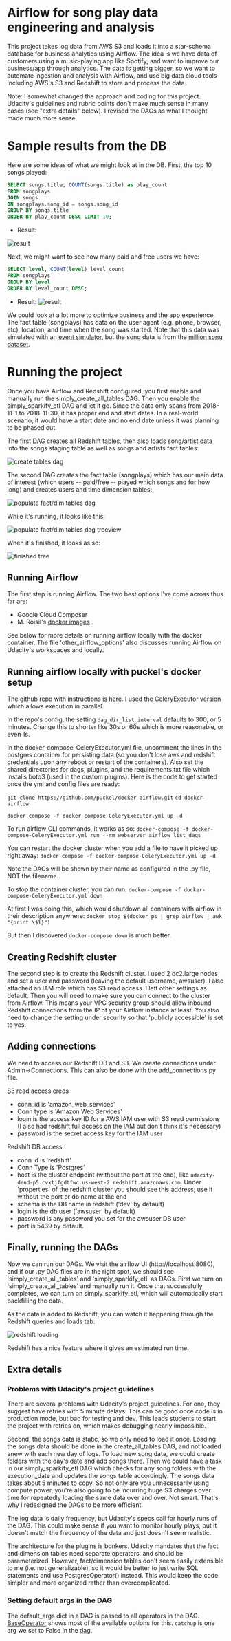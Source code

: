 # Airflow for song play data engineering and analysis

This project takes log data from AWS S3 and loads it into a star-schema database for business analytics using Airflow.
The idea is we have data of customers using a music-playing app like Spotify, and want to improve our business/app through analytics.  The data is getting bigger, so we want to automate ingestion and analysis with Airflow, and use big data cloud tools including AWS's S3 and Redshift to store and process the data.

Note: I somewhat changed the approach and coding for this project.  Udacity's guidelines and rubric points don't make much sense in many cases (see "extra details" below).  I revised the DAGs as what I thought made much more sense.

# Sample results from the DB

Here are some ideas of what we might look at in the DB.  First, the top 10 songs played:

```sql
SELECT songs.title, COUNT(songs.title) as play_count
FROM songplays
JOIN songs
ON songplays.song_id = songs.song_id
GROUP BY songs.title
ORDER BY play_count DESC LIMIT 10;
```

- Result:

![result](images/result1.png)

Next, we might want to see how many paid and free users we have:

```sql
SELECT level, COUNT(level) level_count
FROM songplays
GROUP BY level
ORDER BY level_count DESC;
```

- Result:
![result](images/result2.png)

We could look at a lot more to optimize business and the app experience.  The fact table (songplays) has data on the user agent (e.g. phone, browser, etc), location, and time when the song was started.  Note that this data was simulated with an [event simulator](https://github.com/Interana/eventsim), but the song data is from the [million song dataset](http://millionsongdataset.com/).

# Running the project

Once you have Airflow and Redshift configured, you first enable and manually run the simply_create_all_tables DAG.  Then you enable the simply_sparkify_etl DAG and let it go.  Since the data only spans from 2018-11-1 to 2018-11-30, it has proper end and start dates.  In a real-world scenario, it would have a start date and no end date unless it was planning to be phased out.

The first DAG creates all Redshift tables, then also loads song/artist data into the songs staging table as well as songs and artists fact tables:

![create tables dag](images/create_tables_dag.png)

The second DAG creates the fact table (songplays) which has our main data of interest (which users -- paid/free -- played which songs and for how long) and creates users and time dimension tables:

![populate fact/dim tables dag](images/etl_dag.png)

While it's running, it looks like this:

![populate fact/dim tables dag treeview](images/etl_treeview.png)

When it's finished, it looks as so:

![finished tree](images/finished_tree.png)

## Running Airflow
The first step is running Airflow.  The two best options I've come across thus far are:

- Google Cloud Composer
- M. Roisil's [docker images](https://github.com/puckel/docker-airflow)

See below for more details on running airflow locally with the docker container.  The file 'other_airflow_options' also discusses running Airflow on Udacity's workspaces and locally.

## Running airflow locally with puckel's docker setup
The github repo with instructions is [here](https://github.com/puckel/docker-airflow).  I used the CeleryExecutor version which allows execution in parallel.

In the repo's config, the setting `dag_dir_list_interval` defaults to 300, or 5 minutes.  Change this to shorter like 30s or 60s which is more reasonable, or even 1s.

In the docker-compose-CeleryExecutor.yml file, uncomment the lines in the postgres container for persisting data (so you don't lose aws and redshift credentials upon any reboot or restart of the containers).  Also set the shared directories for dags, plugins, and the requirements.txt file which installs boto3 (used in the custom plugins).  Here is the code to get started once the yml and config files are ready:

`git clone https://github.com/puckel/docker-airflow.git`
`cd docker-airflow`

`docker-compose -f docker-compose-CeleryExecutor.yml up -d`

To run airflow CLI commands, it works as so:
`docker-compose -f docker-compose-CeleryExecutor.yml run --rm webserver airflow list_dags`

You can restart the docker cluster when you add a file to have it picked up right away:
`docker-compose -f docker-compose-CeleryExecutor.yml up -d`

Note the DAGs will be shown by their name as configured in the .py file, NOT the filename.

To stop the container cluster, you can run:
`docker-compose -f docker-compose-CeleryExecutor.yml down`

At first I was doing this, which would shutdown all containers with airflow in their description anywhere:
`docker stop $(docker ps | grep airflow | awk "{print \$1}")`

But then I discovered `docker-compose down` is much better.

## Creating Redshift cluster
The second step is to create the Redshift cluster.  I used 2 dc2.large nodes and set a user and password (leaving the default username, awsuser).  I also attached an IAM role which has S3 read access.  I left other settings as default.  Then you will need to make sure you can connect to the cluster from Airflow.  This means your VPC security group should allow inbound Redshift connections from the IP of your Airflow instance at least.  You also need to change the setting under security so that 'publicly accessible' is set to yes.

## Adding connections
We need to access our Redshift DB and S3.  We create connections under Admin->Connections.  This can also be done with the add_connections.py file.

S3 read access creds
- conn_id is 'amazon_web_services'
- Conn type is 'Amazon Web Services'
- login is the access key ID for a AWS IAM user with S3 read permissions (I also had redshift full access on the IAM but don't think it's necessary)
- password is the secret access key for the IAM user

Redshift DB access:
- conn id is 'redshift'
- Conn Type is 'Postgres'
- host is the cluster endpoint (without the port at the end), like `udacity-dend-p5.cvxtjfgdtfwc.us-west-2.redshift.amazonaws.com`.  Under 'properties' of the redshift cluster you should see this address; use it without the port or db name at the end
- schema is the DB name in redshift ('dev' by default)
- login is the db user ('awsuser' by default)
- password is any password you set for the awsuser DB user
- port is 5439 by default.

## Finally, running the DAGs

Now we can run our DAGs.  We visit the airflow UI (http://localhost:8080), and if our .py DAG files are in the right spot, we should see 'simply_create_all_tables' and 'simply_sparkify_etl' as DAGs.  First we turn on 'simply_create_all_tables' and manually run it.  Once that successfully completes, we can turn on simply_sparkify_etl, which will automatically start backfilling the data.

As the data is added to Redshift, you can watch it happening through the Redshift queries and loads tab:

![redshift loading](images/redshift_query_running.png)

Redshift has a nice feature where it gives an estimated run time.

## Extra details
### Problems with Udacity's project guidelines
There are several problems with Udacity's project guidelines.  For one, they suggest have retries with 5 minute delays.  This can be good once code is in production mode, but bad for testing and dev.  This leads students to start the project with retries on, which makes debugging nearly impossible.

Second, the songs data is static, so we only need to load it once.  Loading the songs data should be done in the create_all_tables DAG, and not loaded anew with each new day of logs.  To load new song data, we could create folders with the day's date and add songs there.  Then we could have a task in our simply_sparkify_etl DAG which checks for any song folders with the execution_date and updates the songs table accordingly.  The songs data takes about 5 minutes to copy.  So not only are you unnecessarily using compute power, you're also going to be incurring huge S3 charges over time for repeatedly loading the same data over and over.  Not smart.  That's why I redesigned the DAGs to be more efficient.

The log data is daily frequency, but Udacity's specs call for hourly runs of the DAG.  This could make sense if you want to monitor hourly plays, but it doesn't match the frequency of the data and just doesn't seem realistic.

The architecture for the plugins is bonkers.  Udacity mandates that the fact and dimension tables need separate operators, and should be parameterized.  However, fact/dimension tables don't seem easily extensible to me (i.e. not generalizable), so it would be better to just write SQL statements and use PostgresOperator() instead.  This would keep the code simpler and more organized rather than overcomplicated.

### Setting default args in the DAG

The default_args dict in a DAG is passed to all operators in the DAG.  [BaseOperator](https://airflow.apache.org/docs/stable/_api/airflow/operators/index.html#airflow.operators.BaseOperator) shows most of the available options for this.  `catchup` is one arg we set to False in the [dag](https://airflow.apache.org/docs/stable/_api/airflow/models/dag/index.html#airflow.models.dag.DAG).

